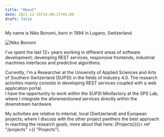 ```yaml
---
title: "About"
date: 2021-12-15T14:40:17+01:00 
draft: false
---
```

My name is Niko Bonomi, born in 1994 in Lugano, Switzerland.

![Niko Bonomi](/me.jpeg)

I've spent the last 12+ years working in different areas of software development; developing REST services, responsive
frontends, industrial machines interfaces and predictive algorithms.

Currently, I'm a Researcher at the University of Applied Sciences and Arts of Southern Switzerland (SUPSI) in the fields
of Industry 4.0. The research activities mainly consists in developing REST services coupled with a web application
portal.  
I have the opportunity to work within the SUPSI Minifactory at the SPS Lab, where I integrate the aforementioned
services directly within the downstream hardware.

My activities are relative to internal, local (Switzerland) and European projects; where I discuss with the other
project panthers the best approach in reaching the research goals, more about that here: 
[Projects]({{< ref "/projects" >}} "Projects").

